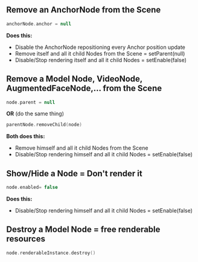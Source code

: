 ## Remove an AnchorNode from the Scene
```kotlin
anchorNode.anchor = null
```
**Does this:**
- Disable the AnchorNode repositioning every Anchor position update
- Remove itself and all it child Nodes from the Scene = setParent(null)
- Disable/Stop rendering itself and all it child Nodes = setEnable(false)

## Remove a Model Node, VideoNode, AugmentedFaceNode,... from the Scene
```kotlin
node.parent = null
```
**OR** (do the same thing)
```kotlin
parentNode.removeChild(node)
```
**Both does this:**
- Remove himself and all it child Nodes from the Scene
- Disable/Stop rendering himself and all it child Nodes = setEnable(false)

## Show/Hide a Node = Don't render it
```kotlin
node.enabled= false
```
**Does this:**
- Disable/Stop rendering himself and all it child Nodes = setEnable(false)

## Destroy a Model Node = free renderable resources
```kotlin
node.renderableInstance.destroy()
```